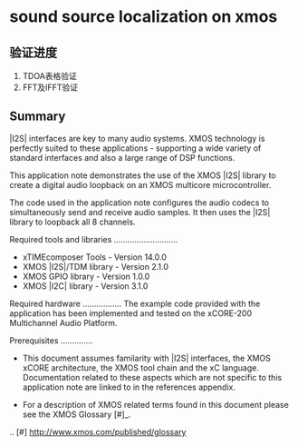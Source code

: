 sound source localization on xmos
=====================

验证进度
-------

1. TDOA表格验证
2. FFT及IFFT验证

Summary
-------

|I2S| interfaces are key to many audio systems. XMOS technology is perfectly suited
to these applications - supporting a wide variety of standard interfaces and
also a large range of DSP functions.

This application note demonstrates the use of the XMOS |I2S| library to
create a digital audio loopback on an XMOS multicore microcontroller.

The code used in the application note configures the audio codecs to simultaneously
send and receive audio samples. It then uses the |I2S| library to
loopback all 8 channels.

Required tools and libraries
............................

 * xTIMEcomposer Tools - Version 14.0.0
 * XMOS |I2S|/TDM library - Version 2.1.0
 * XMOS GPIO library - Version 1.0.0
 * XMOS |I2C| library - Version 3.1.0

Required hardware
.................
The example code provided with the application has been implemented
and tested on the xCORE-200 Multichannel Audio Platform.

Prerequisites
..............
 * This document assumes familarity with |I2S| interfaces, the XMOS xCORE
   architecture, the XMOS tool chain and the xC language. Documentation related
   to these aspects which are not specific to this application note are linked
   to in the references appendix.

 * For a description of XMOS related terms found in this document
   please see the XMOS Glossary [#]_.

.. [#] http://www.xmos.com/published/glossary
